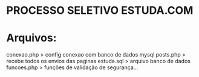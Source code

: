 # PROCESSO SELETIVO ESTUDA.COM

# Arquivos:
conexao.php > config conexao com banco de dados mysql
posts.php > recebe todos os envios das paginas
estuda.sql > arquivo banco de dados
funcoes.php > funções de validação de segurança...
